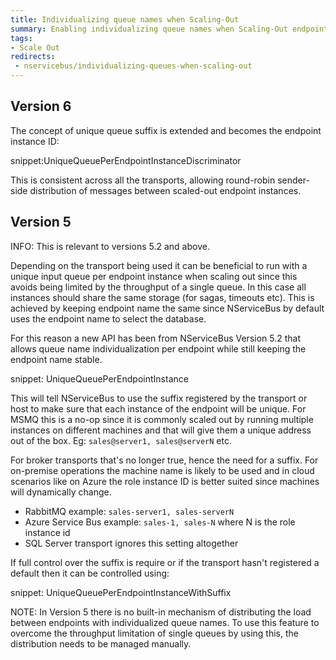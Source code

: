 ```yaml
---
title: Individualizing queue names when Scaling-Out
summary: Enabling individualizing queue names when Scaling-Out endpoints
tags:
- Scale Out
redirects:
 - nservicebus/individualizing-queues-when-scaling-out
---
```


## Version 6

The concept of unique queue suffix is extended and becomes the endpoint instance ID:

snippet:UniqueQueuePerEndpointInstanceDiscriminator

This is consistent across all the transports, allowing round-robin sender-side distribution of messages between scaled-out endpoint instances.


## Version 5

INFO: This is relevant to versions 5.2 and above.

Depending on the transport being used it can be beneficial to run with a unique input queue per endpoint instance when scaling out since this avoids being limited by the throughput of a single queue. In this case all instances should share the same storage (for sagas, timeouts etc). This is achieved by keeping endpoint name the same since NServiceBus by default uses the endpoint name to select the database.

For this reason a new API has been from NServiceBus Version 5.2 that allows queue name individualization per endpoint while still keeping the endpoint name stable.

snippet: UniqueQueuePerEndpointInstance

This will tell NServiceBus to use the suffix registered by the transport or host to make sure that each instance of the endpoint will be unique. For MSMQ this is a no-op since it is commonly scaled out by running multiple instances on different machines and that will give them a unique address out of the box. Eg: `sales@server1, sales@serverN` etc.

For broker transports that's no longer true, hence the need for a suffix. For on-premise operations the machine name is likely to be used and in cloud scenarios like on Azure the role instance ID is better suited since machines will dynamically change.

 * RabbitMQ example: `sales-server1, sales-serverN`
 * Azure Service Bus example: `sales-1, sales-N` where N is the role instance id
 * SQL Server transport ignores this setting altogether

If full control over the suffix is require or if the transport hasn't registered a default then it can be controlled using:

snippet: UniqueQueuePerEndpointInstanceWithSuffix

NOTE: In Version 5 there is no built-in mechanism of distributing the load between endpoints with individualized queue names. To use this feature to overcome the throughput limitation of single queues by using this, the distribution needs to be managed manually.
